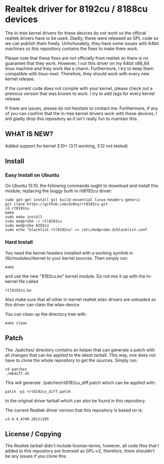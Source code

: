 # Realtek driver for 8192cu / 8188cu devices #


The in-tree kernel drivers for these devices do not work so the official realtek
drivers have to be used. Gladly, these were released as GPL code so we can
publish them freely. Unfortunately, they have some issues with 64bit machines so
this repository contains the fixes to make them work.

Please note that these fixes are not officially from realtek so there is no
guarantee that they work. However, I run this driver on my 64bit x86_64 linux
machine and they work like a charm. Furthermore, I try to keep them compatible
with linux-next. Therefore, they should work with every new kernel release.

If the current code does not compile with your kernel, please check out a
previous version that was known to work. I try to add tags for every kernel
release.

If there are issues, please do not hesitate to contact me. Furthermore, if any
of you can confirm that the in-tree kernel drivers work with these devices, I
will gladly drop this repository as it isn't really fun to maintain this.
## WHAT IS NEW? ##
Added support for kernel 3.10+ (3.11 working, 3.12 not tested)

## Install ##


### Easy Install on Ubuntu ###


On Ubuntu 13.10, the following commands ought to download and install this
module, replacing the buggy built-in rtl8192cu driver:
    
    sudo apt-get install git build-essential linux-headers-generic
    git clone https://github.com/dz0ny/rt8192cu.git
    cd rt8192cu
    make
    sudo make install
    sudo modprobe -r rtl8192cu
    sudo modprobe 8192cu
    sudo echo "blacklist rtl8192cu" >> /etc/modprobe.d/blacklist.conf

### Hard Install ###

You need the kernel headers installed with a working symlink in
/lib/modules/<version>/kernel to your kernel sources. Then simply run:

    make
    
and use the new "8192cu.ko" kernel module. Do not mix it up with the in-kernel
file called

    rtl8192cu.ko
    
Also make sure that all other in-kernel realtek wlan drivers are unloaded so
this driver can claim the wlan-device.

You can clean up the directory tree with:

    make clean

## Patch ##

The ./patches/ directory contains an helper that can generate a patch with all
changes that can be applied to the latest tarball. This way, one does not have
to clone the whole repository to get the sources. Simply run:

    cd patches
    ./mkdiff.sh
    
This will generate ./patches/rt8192cu_diff.patch which can be applied with:

    patch -p1 <rt8192cu_diff.patch

to the original driver tarball which can also be found in this repository.

The current Realtek driver version that this repository is based on is:
    
    v3.4.4_4749.20121105

## License / Copying ##

The Realtek tarball didn't include license-terms, however, all code files that I
added to this repository are licensed as GPL-v2, therefore, there shouldn't be
any issues if you clone this.
